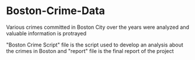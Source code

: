 # Boston-Crime-Data
Various crimes committed in  Boston City over the years were analyzed and valuable information is protrayed 


"Boston Crime Script" file is the script used to develop an analysis about the crimes in Boston and "report" file is the final report of the project
